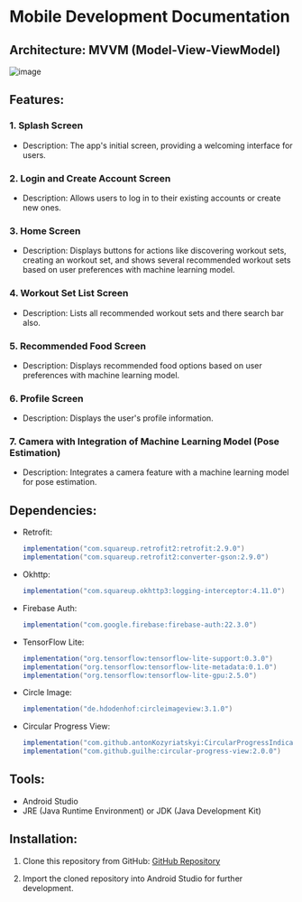 # Mobile Development Documentation

## Architecture: MVVM (Model-View-ViewModel)
![image](https://github.com/FitNest-AI/Mobile-Development-App/assets/52656052/f8bb1bdd-0896-4e5c-977b-43bc9706b217)


## Features:

### 1. Splash Screen
- Description: The app's initial screen, providing a welcoming interface for users.
  
### 2. Login and Create Account Screen
- Description: Allows users to log in to their existing accounts or create new ones.
  
### 3. Home Screen
- Description: Displays buttons for actions like discovering workout sets, creating an workout set, and shows several recommended workout sets based on user preferences with machine learning model.

### 4. Workout Set List Screen
- Description: Lists all recommended workout sets and there search bar also.

### 5. Recommended Food Screen
- Description: Displays recommended food options based on user preferences with machine learning model.

### 6. Profile Screen
- Description: Displays the user's profile information.

### 7. Camera with Integration of Machine Learning Model (Pose Estimation)
- Description: Integrates a camera feature with a machine learning model for pose estimation.

## Dependencies:

- Retrofit:
  ```groovy
  implementation("com.squareup.retrofit2:retrofit:2.9.0")
  implementation("com.squareup.retrofit2:converter-gson:2.9.0")
  ```

- Okhttp:
  ```groovy
  implementation("com.squareup.okhttp3:logging-interceptor:4.11.0")
  ```

- Firebase Auth:
  ```groovy
  implementation("com.google.firebase:firebase-auth:22.3.0")
  ```

- TensorFlow Lite:
  ```groovy
  implementation("org.tensorflow:tensorflow-lite-support:0.3.0")
  implementation("org.tensorflow:tensorflow-lite-metadata:0.1.0")
  implementation("org.tensorflow:tensorflow-lite-gpu:2.5.0")
  ```

- Circle Image:
  ```groovy
  implementation("de.hdodenhof:circleimageview:3.1.0")
  ```

- Circular Progress View:
  ```groovy
  implementation("com.github.antonKozyriatskyi:CircularProgressIndicator:1.3.0")
  implementation("com.github.guilhe:circular-progress-view:2.0.0")
  ```

## Tools:

- Android Studio
- JRE (Java Runtime Environment) or JDK (Java Development Kit)

## Installation:

1. Clone this repository from GitHub:
   [GitHub Repository](https://github.com/FitNest-AI/Mobile-Development-App.git)

2. Import the cloned repository into Android Studio for further development.

